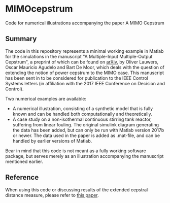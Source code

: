 # MIMOcepstrum
Code for numerical illustrations accompanying the paper A MIMO Cepstrum
## Summary
The code in this repository represents a minimal working example in Matlab for the simulations in the manuscript "A Multiple-Input Multiple-Output Cepstrum", a preprint of which can be found on [arXiv](https://arxiv.org/abs/1803.03080), by Oliver Lauwers, Oscar Mauricio Agudelo and Bart De Moor, which deals with the question of extending the notion of power cepstrum to the MIMO case. This manuscript has been sent in to be considered for publication to the IEEE Control Systems letters (in affiliation with the 2017 IEEE Conference on Decision and Control).

Two numerical examples are available:
 - A numerical illustration, consisting of a synthetic model that is fully known and can be handled both computationally and theoretically.
 - A case study on a non-isothermal continuous stirring tank reactor, suffering from linear fouling. The original simulink diagram generating the data has been added, but can only be run with Matlab version 2017b or newer. The data used in the paper is added as .mat-file, and can be handled by earlier versions of Matlab.

Bear in mind that this code is not meant as a fully working software package, but serves merely as an illustration accompanying the manuscript mentioned earlier.

## Reference
When using this code or discussing results of the extended cepstral distance measure, please refer to [this paper](https://arxiv.org/abs/1803.03080).
